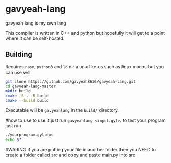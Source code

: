 # gavyeah-lang

gavyeah lang is my own lang 

This compiler is written in C++ and python but hopefully it will get to a point where it can be self-hosted.

## Building

Requires `nasm`, `python3` and `ld` on a unix like os such as linux macos but you can use wsl.

```bash
git clone https://github.com/gavyeah8616/gavyeah-lang.git
cd gavyeah-lang-master
mkdir build
cmake -S . -B build
cmake --build build
```

Executable will be `gavyeahlang` in the `build/` directory.

#how to use
to use it just run `gavyeahlang <input.gyl>`.
to test your program just run 
```bash
./yourprogram.gyl.exe
echo $?
```

#WARING
if you are putting your file in another folder then you NEED to create a folder called src and copy and paste main.py into src

